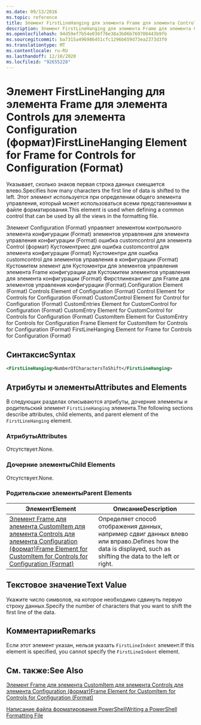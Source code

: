 ```yaml
---
ms.date: 09/13/2016
ms.topic: reference
title: Элемент FirstLineHanging для элемента Frame для элемента Controls для элемента Configuration (формат)
description: Элемент FirstLineHanging для элемента Frame для элемента Controls для элемента Configuration (формат)
ms.openlocfilehash: 94d59ef7b54e036f76e38a3b06b769700443b9fb
ms.sourcegitcommit: ba7315a496986451cfc1296b659d73ea2373d3f0
ms.translationtype: MT
ms.contentlocale: ru-RU
ms.lasthandoff: 12/10/2020
ms.locfileid: "92655228"
---
```

# <a name="firstlinehanging-element-for-frame-for-controls-for-configuration-format"></a><span data-ttu-id="702a0-103">Элемент FirstLineHanging для элемента Frame для элемента Controls для элемента Configuration (формат)</span><span class="sxs-lookup"><span data-stu-id="702a0-103">FirstLineHanging Element for Frame for Controls for Configuration (Format)</span></span>

<span data-ttu-id="702a0-104">Указывает, сколько знаков первая строка данных смещается влево.</span><span class="sxs-lookup"><span data-stu-id="702a0-104">Specifies how many characters the first line of data is shifted to the left.</span></span> <span data-ttu-id="702a0-105">Этот элемент используется при определении общего элемента управления, который может использоваться всеми представлениями в файле форматирования.</span><span class="sxs-lookup"><span data-stu-id="702a0-105">This element is used when defining a common control that can be used by all the views in the formatting file.</span></span>

<span data-ttu-id="702a0-106">Элемент Configuration (Format) управляет элементом контрольного элемента конфигурации (Format) элементов управления для элемента управления конфигурации (Format) ошибка customcontrol для элемента Control (формат) Кустоментриес для ошибка customcontrol для элемента конфигурации (Format) Кустоментри для ошибка customcontrol для элементов управления в конфигурации (Format) Кустомитем элемент для Кустоментри для элементов управления элемента Frame конфигурации для Кустомитем элементов управления для элемента конфигурации (Format) Фирстлинехангинг для Frame для элементов управления конфигурации (Format).</span><span class="sxs-lookup"><span data-stu-id="702a0-106">Configuration Element (Format) Controls Element of Configuration (Format) Control Element for Controls for Configuration (Format) CustomControl Element for Control for Configuration (Format) CustomEntries Element for CustomControl for Configuration (Format) CustomEntry Element for CustomControl for Controls for Configuration (Format) CustomItem Element for CustomEntry for Controls for Configuration Frame Element for CustomItem for Controls for Configuration (Format) FirstLineHanging Element for Frame for Controls for Configuration (Format)</span></span>

## <a name="syntax"></a><span data-ttu-id="702a0-107">Синтаксис</span><span class="sxs-lookup"><span data-stu-id="702a0-107">Syntax</span></span>

```xml
<FirstLineHanging>NumberOfCharactersToShift</FirstLineHanging>
```

## <a name="attributes-and-elements"></a><span data-ttu-id="702a0-108">Атрибуты и элементы</span><span class="sxs-lookup"><span data-stu-id="702a0-108">Attributes and Elements</span></span>

<span data-ttu-id="702a0-109">В следующих разделах описываются атрибуты, дочерние элементы и родительский элемент `FirstLineHanging` элемента.</span><span class="sxs-lookup"><span data-stu-id="702a0-109">The following sections describe attributes, child elements, and parent element of the `FirstLineHanging` element.</span></span>

### <a name="attributes"></a><span data-ttu-id="702a0-110">Атрибуты</span><span class="sxs-lookup"><span data-stu-id="702a0-110">Attributes</span></span>

<span data-ttu-id="702a0-111">Отсутствует.</span><span class="sxs-lookup"><span data-stu-id="702a0-111">None.</span></span>

### <a name="child-elements"></a><span data-ttu-id="702a0-112">Дочерние элементы</span><span class="sxs-lookup"><span data-stu-id="702a0-112">Child Elements</span></span>

<span data-ttu-id="702a0-113">Отсутствует.</span><span class="sxs-lookup"><span data-stu-id="702a0-113">None.</span></span>

### <a name="parent-elements"></a><span data-ttu-id="702a0-114">Родительские элементы</span><span class="sxs-lookup"><span data-stu-id="702a0-114">Parent Elements</span></span>

|<span data-ttu-id="702a0-115">Элемент</span><span class="sxs-lookup"><span data-stu-id="702a0-115">Element</span></span>|<span data-ttu-id="702a0-116">Описание</span><span class="sxs-lookup"><span data-stu-id="702a0-116">Description</span></span>|
|-------------|-----------------|
|[<span data-ttu-id="702a0-117">Элемент Frame для элемента CustomItem для элемента Controls для элемента Configuration (формат)</span><span class="sxs-lookup"><span data-stu-id="702a0-117">Frame Element for CustomItem for Controls for Configuration (Format)</span></span>](./frame-element-for-customitem-for-controls-for-configuration-format.md)|<span data-ttu-id="702a0-118">Определяет способ отображения данных, например сдвиг данных влево или вправо.</span><span class="sxs-lookup"><span data-stu-id="702a0-118">Defines how the data is displayed, such as shifting the data to the left or right.</span></span>|

## <a name="text-value"></a><span data-ttu-id="702a0-119">Текстовое значение</span><span class="sxs-lookup"><span data-stu-id="702a0-119">Text Value</span></span>

<span data-ttu-id="702a0-120">Укажите число символов, на которое необходимо сдвинуть первую строку данных.</span><span class="sxs-lookup"><span data-stu-id="702a0-120">Specify the number of characters that you want to shift the first line of the data.</span></span>

## <a name="remarks"></a><span data-ttu-id="702a0-121">Комментарии</span><span class="sxs-lookup"><span data-stu-id="702a0-121">Remarks</span></span>

<span data-ttu-id="702a0-122">Если этот элемент указан, нельзя указать `FirstLineIndent` элемент.</span><span class="sxs-lookup"><span data-stu-id="702a0-122">If this element is specified, you cannot specify the `FirstLineIndent` element.</span></span>

## <a name="see-also"></a><span data-ttu-id="702a0-123">См. также:</span><span class="sxs-lookup"><span data-stu-id="702a0-123">See Also</span></span>

[<span data-ttu-id="702a0-124">Элемент Frame для элемента CustomItem для элемента Controls для элемента Configuration (формат)</span><span class="sxs-lookup"><span data-stu-id="702a0-124">Frame Element for CustomItem for Controls for Configuration (Format)</span></span>](./frame-element-for-customitem-for-controls-for-configuration-format.md)

[<span data-ttu-id="702a0-125">Написание файла форматирования PowerShell</span><span class="sxs-lookup"><span data-stu-id="702a0-125">Writing a PowerShell Formatting File</span></span>](./writing-a-powershell-formatting-file.md)
